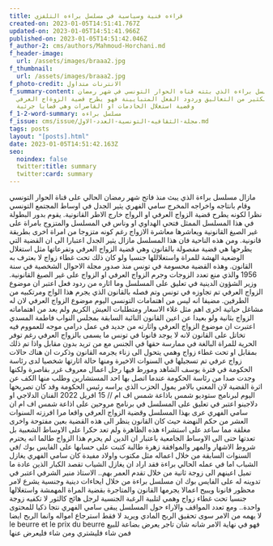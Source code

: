 ```yaml
---
title: قراءه فنية وسياسية في مسلسل براءه التلفزي
created-on: 2023-01-05T14:51:41.767Z
updated-on: 2023-01-05T14:51:41.966Z
published-on: 2023-01-05T14:51:42.046Z
f_author-2: cms/authors/Mahmoud-Horchani.md
f_header-image:
  url: /assets/images/braaa2.jpg
f_thumbnail:
  url: /assets/images/braaa2.jpg
f_photo-credit: الانترنات متداول
f_summary-content: مازال مسلسل براءه الذي بثته قناه الحوار التونسي في شهر رمضان
  يثير الكثير من التعاليق وردود الفعل المتبايينة فهو يطرح قضية الزوةاج العرفي
  وقضية استغلال الخادمات او القاصرات وهي قضايا جرئية
f_1-2-word-summary: مسلسل براءه
f_issue: cms/issue/مجلة-الثقافيه-التونسية-العدد-الاول.md
tags: posts
layout: "[posts].html"
date: 2023-01-05T14:51:42.163Z
seo:
  noindex: false
  twitter:title: summary
  twitter:card: summary
---
```

 مازال مسلسل براءة الذي يبث منذ فاتح شهر رمضان الحالي على قناة الحوار التونسي  وقام بانتاجه واخراجه المخرج سامي الفهري يثير الجدل في اوساط المجتمع التونسي نظرا لكونه يطرح قضية الزواج العرفي او الرواج خارج الاطر القانونية. يقوم بدور البطولة في هذا المسلسل الممثل فتحي الهداوي او وناس في المسلسل والمتزوج بامراة على غير الصيغ القانونية ويعاشرها معاشرة الازواج رغم كونه متزوجا من امراة اخرى  بطريقة قانونية. ومن هذه الناحية فان هذا المسلسل مازال يثير الجدل اعتبارا الى ان القضية التي يطرحها هي قضية مفصولة بالقانون وهي قضية الزواج العرفي وتفرعاتها مثل استغلال الوضعية الهشة للمراة واستغلاللها جنسيا ولو كان ذلك تحت غطاء زواج لا بعترف به القانون. وهذه القضية محسومة في تونس منذ صدور مجلة الاحوال الشخصية في سنة 1956 والذي منع تعدد الزوجات وجرم الزواج العرفي او الزواج على غير الصيغ القانونية. وزير الشؤون الدينية في تعليق على المسلسل وما اثاره من ردود فعل اعتبر ان موضوع الزواج العرفي تم تجاوزه في تونس وتم فصله بالقانون الذي يجرم هذا الواج ومرتكبيه من الطرفين. مضيفا انه ليس من اهتمامات التونسي اليوم موضوع الزواج العرفي لان له مشاغل حياتية اخرى اهم مثل غلاء الاسعار ومتطلبات العيش الكريم ولم يعد من اهتماماته الزواج بثانية ولو بعيدا عن اعين القانون النائبة السابقة بمجلس النواب فاطمة المسدي اعتبرت ان موضوع الزواج العرفي واثارته من جديد في عمل درامي موجه للعمووم فيه تخاتل على القانون لانه لا يوجد قانونا في تونس ما يسمى بالزواج العرفي رغم توفر الحرية للمراة البالغة في ممارسة حقها في الجنس مع من تريد  بدون مقابل واذا تم ذلك بمقابل او تحت غطاء زواج وهمي يتحول الى زناء يجرمه القانون وذكرت ان هناك حالات زواج عرفي تم تسجيلها في السنوات الاخيرة ومنها حالة اثارتها شخصيا لدى رئاسة الحكومة في فترة يوسف الشاهد ومورط فيها رجل اعمال معروف غرر بقاصرة ولكنها وجدت صدا من رئاسة الحكومة عندما اتصل بها احد المستشارين وطلب منها الكف عن اثرة القضية لان المعني بالامر يمول الحزب الذي يراسه رئيس الحكومة وقد كان تصريحها اليوم لبرنامج ستوديو شمس باذاعة شمس اف ام // 15 افريل 2022 الفنان الدلاجي او دلاجينو اعتبر في تعليق على المسلسل في برنامج مروحين على اذاعة شمس اف ام ان سامي الفهري عرى بهذا المسلسل وقضية الزواج العرفي واقعا مرا افرزته السنوات العشر من حكم النهضة حيث كان القانون ينظر الى هذه القضية بعين مفتوحة واخرى مغلقة مما ساعد على استشراء هذه الظاهرة ولم تعد حكرا على الاوساط الشعبية بل تعدتها حتى الى الاوساط الجامعية باعتبار ان الدين لم يحرم هذا الزواج طالما انه يحترم شروط الاشهار والمهر والموافقة زهرة طالبة كتبت على حسابها على الفايس بوك /في السنوات السابقة من خلال اعماله مثل مكتوب واولاد مفيدة كان سامي الفهري يغازل الشباب اما في عمله الحالي براءة فقد اراد ان يغازل الشياب تقصد الكبار الذين عادة ما تميل اعينهم الى زوجة ثانية من خلال تقدم العمر بهم.. الاستاذ منير الشرفي اعتبر في تدوينه له على الفايس بوك  ان مسلسل براءة من خلال ايحاءات دينية وجنسية يشرع لامر محظور قانونا ويبيح اعمالا يجرمها القانون والمتاجرة بقضية المراة المهمشة واستغلالها جنسيا تحت غطاء زواج وهمي لتلبية الرغبة الجنسية لرجل هائج كالثور لا تكفيه زوجة واحدة.. ومع تعدد المواقف والاراء حول المسلسل يبقى سامي الفهري نتجا ذكيا للمحتوى لا يهمه من الامر سوى تحقيق الربح المادي ويريد لا فقط  استرجاع امواله وانما الربح ايضا  le beurre et le prix du beurre فهو في نهاية الامر شانه شان تاجر يعرض بضاعة للبيع  فمن شاء فليشتري ومن شاء فليعرض عنها